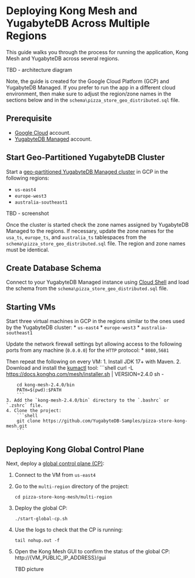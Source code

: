 # Deploying Kong Mesh and YugabyteDB Across Multiple Regions

This guide walks you through the process for running the application, Kong Mesh and YugabyteDB across several regions.

TBD - architecture diagram

Note, the guide is created for the Google Cloud Platform (GCP) and YugabyteDB Managed. If you prefer to run the app in a different cloud environment, 
then make sure to adjust the region/zone names in the sections below and in the `schema\pizza_store_geo_distributed.sql` file.

## Prerequisite

* [Google Cloud](http://console.cloud.google.com/) account.
* [YugabyteDB Managed](http://cloud.yugabyte.com) account.

## Start Geo-Partitioned YugabyteDB Cluster

Start a [geo-partitioned YugabyteDB Managed cluster](https://docs.yugabyte.com/preview/yugabyte-cloud/cloud-basics/create-clusters/create-clusters-geopartition/) in GCP in the following regions:
* `us-east4`
* `europe-west3`
* `australia-southeast1`

TBD - screenshot

Once the cluster is started check the zone names assigned by YugabyteDB Managed to the regions. If necessary, update the zone names for the `usa_ts`, `europe_ts`, and `australia_ts` tablespaces from the `schema\pizza_store_geo_distributed.sql` file. The region and zone names must be identical.

## Create Database Schema

Connect to your YugabyteDB Managed instance using [Cloud Shell](https://docs.yugabyte.com/preview/yugabyte-cloud/cloud-connect/connect-cloud-shell/) and load the schema from the `schema\pizza_store_geo_distributed.sql` file.

## Starting VMs

Start three virtual machines in GCP in the regions similar to the ones used by the YugabyteDB cluster:
    * `us-east4`
    * `europe-west3`
    * `australia-southeast1`

Update the network firewall settings byt allowing access to the following ports from any machine (`0.0.0.0`) for the `HTTP` protocol:
    * `8080,5681`

Then repeat the following on every VM:
    1. Install JDK 17+ with Maven.
    2. Download and install the [kumactl](https://docs.konghq.com/mesh/2.4.x/production/install-kumactl/) tool:
        ```shell
        curl -L https://docs.konghq.com/mesh/installer.sh | VERSION=2.4.0 sh -

        cd kong-mesh-2.4.0/bin
        PATH=$(pwd):$PATH
        ```
    3. Add the `kong-mesh-2.4.0/bin` directory to the `.bashrc` or `.zshrc` file.
    4. Clone the project:
        ```shell
        git clone https://github.com/YugabyteDB-Samples/pizza-store-kong-mesh.git
        ```

## Deploying Kong Global Control Plane

Next, deploy a [global control plane (CP)](https://docs.konghq.com/mesh/2.4.x/production/cp-deployment/multi-zone/):

1. Connect to the VM from `us-east4` 
2. Go to the `multi-region` directory of the project:
    ```shell
    cd pizza-store-kong-mesh/multi-region
    ```
3. Deploy the global CP:
    ```shell
    ./start-global-cp.sh 
    ```
4. Use the logs to check that the CP is running:
    ```shell
    tail nohup.out -f
    ```
5. Open the Kong Mesh GUI to confirm the status of the global CP:
    http://{VM_PUBLIC_IP_ADDRESS}/gui

    TBD picture




    